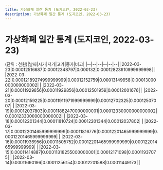 ```yaml
---
title: 가상화폐 일간 통계 (도지코인, 2022-03-23)
description: 가상화폐 일간 통계 (도지코인, 2022-03-23)
---
```


가상화폐 일간 통계 (도지코인, 2022-03-23)
===

(단위 : 천원)|날짜|시가|저가|고가|종가|비고|
|--|--|--|--|--|--|
|2022-03-23|0.00012516687|0.00012348797|0.000132|0.00012823910999999998|    |
|2022-03-22|0.00012189274999999999|0.00012152759|0.00013149958|0.00013000000000000002|    |
|2022-03-21|0.00011929856|0.00011929856|0.00012501959|0.00012001676|    |
|2022-03-20|0.00012159225|0.00011911971999999999|0.00012702325|0.00012507007|    |
|2022-03-19|0.00012037803|0.00011882470000000001|0.00012330000000000002|0.00012330000000000002|    |
|2022-03-18|0.00012201344|0.00011810724|0.00012201344|0.00012037802|    |
|2022-03-17|0.00012201465999999999|0.00011816776|0.00012201465999999999|0.00012201465999999999|    |
|2022-03-16|0.00011936956|0.00011505752|0.00012201465999999999|0.00012201465999999999|    |
|2022-03-15|0.00011414887|0.00011318255000000001|0.00012171098|0.00011937075|    |
|2022-03-14|0.00011690196|0.00011256154|0.00012201588|0.00011449173|    |
